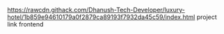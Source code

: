 https://rawcdn.githack.com/Dhanush-Tech-Developer/luxury-hotel/1b859e94610179a0f2879ca89193f7932da45c59/index.html
project link frontend
